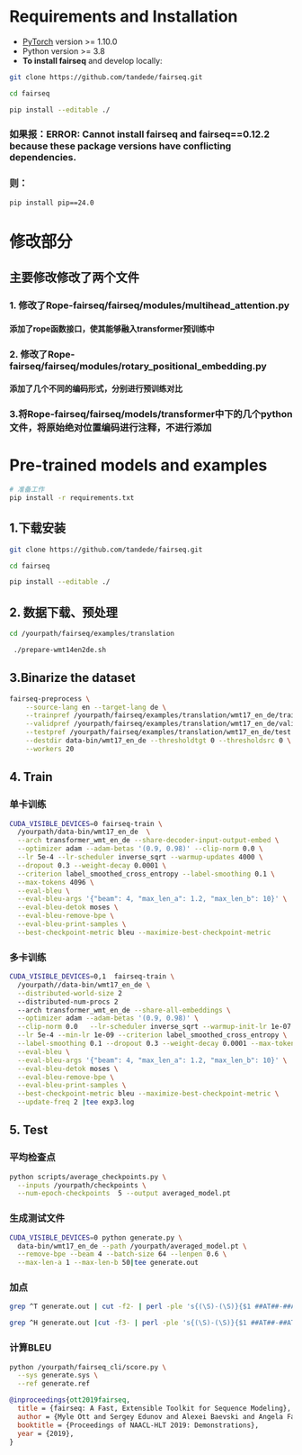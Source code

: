 # Requirements and Installation

* [PyTorch](http://pytorch.org/) version >= 1.10.0
* Python version >= 3.8
* **To install fairseq** and develop locally:

``` bash
git clone https://github.com/tandede/fairseq.git
```
``` bash
cd fairseq
```
``` bash
pip install --editable ./
```
### 如果报：ERROR: Cannot install fairseq and fairseq==0.12.2 because these package versions have conflicting dependencies.
### 则：
``` bash
pip install pip==24.0
```
# 修改部分
## 主要修改修改了两个文件
### 1. 修改了Rope-fairseq/fairseq/modules/multihead_attention.py
#### 添加了rope函数接口，使其能够融入transformer预训练中
### 2. 修改了Rope-fairseq/fairseq/modules/rotary_positional_embedding.py
#### 添加了几个不同的编码形式，分别进行预训练对比
### 3.将Rope-fairseq/fairseq/models/transformer中下的几个python文件，将原始绝对位置编码进行注释，不进行添加
# Pre-trained models and examples
``` bash
# 准备工作
pip install -r requirements.txt
```
## 1.下载安装
``` bash
git clone https://github.com/tandede/fairseq.git
```
``` bash
cd fairseq
```
``` bash
pip install --editable ./
```
## 2. 数据下载、预处理
``` bash
cd /yourpath/fairseq/examples/translation
```
``` bash
 ./prepare-wmt14en2de.sh
```
## 3.Binarize the dataset
``` bash
fairseq-preprocess \
    --source-lang en --target-lang de \
    --trainpref /yourpath/fairseq/examples/translation/wmt17_en_de/train \
    --validpref /yourpath/fairseq/examples/translation/wmt17_en_de/valid \
    --testpref /yourpath/fairseq/examples/translation/wmt17_en_de/test \
    --destdir data-bin/wmt17_en_de --thresholdtgt 0 --thresholdsrc 0 \
    --workers 20
 ```
  ## 4. Train
  ### 单卡训练
  ``` bash
CUDA_VISIBLE_DEVICES=0 fairseq-train \
    /yourpath/data-bin/wmt17_en_de  \
    --arch transformer_wmt_en_de --share-decoder-input-output-embed \
    --optimizer adam --adam-betas '(0.9, 0.98)' --clip-norm 0.0 \
    --lr 5e-4 --lr-scheduler inverse_sqrt --warmup-updates 4000 \
    --dropout 0.3 --weight-decay 0.0001 \
    --criterion label_smoothed_cross_entropy --label-smoothing 0.1 \
    --max-tokens 4096 \
    --eval-bleu \
    --eval-bleu-args '{"beam": 4, "max_len_a": 1.2, "max_len_b": 10}' \
    --eval-bleu-detok moses \
    --eval-bleu-remove-bpe \
    --eval-bleu-print-samples \
    --best-checkpoint-metric bleu --maximize-best-checkpoint-metric
  ```
  ### 多卡训练
  ``` bash
  CUDA_VISIBLE_DEVICES=0,1  fairseq-train \
    /yourpath//data-bin/wmt17_en_de \
    --distributed-world-size 2
    --distributed-num-procs 2
    --arch transformer_wmt_en_de --share-all-embeddings \
    --optimizer adam --adam-betas '(0.9, 0.98)' \
    --clip-norm 0.0   --lr-scheduler inverse_sqrt --warmup-init-lr 1e-07 --warmup-updates 4000  \
    --lr 5e-4 --min-lr 1e-09 --criterion label_smoothed_cross_entropy \
    --label-smoothing 0.1 --dropout 0.3 --weight-decay 0.0001 --max-tokens 4096   \
    --eval-bleu \
    --eval-bleu-args '{"beam": 4, "max_len_a": 1.2, "max_len_b": 10}' \
    --eval-bleu-detok moses \
    --eval-bleu-remove-bpe \
    --eval-bleu-print-samples \
    --best-checkpoint-metric bleu --maximize-best-checkpoint-metric \
    --update-freq 2 |tee exp3.log
  ```
  ## 5. Test
  ### 平均检查点
  ``` bash
python scripts/average_checkpoints.py \
    --inputs /yourpath/checkpoints \
    --num-epoch-checkpoints  5 --output averaged_model.pt
  ```
  ### 生成测试文件
  ``` bash
  CUDA_VISIBLE_DEVICES=0 python generate.py \
    data-bin/wmt17_en_de --path /yourpath/averaged_model.pt \
    --remove-bpe --beam 4 --batch-size 64 --lenpen 0.6 \
    --max-len-a 1 --max-len-b 50|tee generate.out
  ```
  ### 加点
  ```bash
  grep ^T generate.out | cut -f2- | perl -ple 's{(\S)-(\S)}{$1 ##AT##-##AT## $2}g' > generate.ref

  grep ^H generate.out |cut -f3- | perl -ple 's{(\S)-(\S)}{$1 ##AT##-##AT## $2}g' > generate.sys
  ```  
  ### 计算BLEU
  ``` bash
  python /yourpath/fairseq_cli/score.py \
    --sys generate.sys \
    --ref generate.ref
  ```


``` bibtex
@inproceedings{ott2019fairseq,
  title = {fairseq: A Fast, Extensible Toolkit for Sequence Modeling},
  author = {Myle Ott and Sergey Edunov and Alexei Baevski and Angela Fan and Sam Gross and Nathan Ng and David Grangier and Michael Auli},
  booktitle = {Proceedings of NAACL-HLT 2019: Demonstrations},
  year = {2019},
}
```
